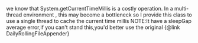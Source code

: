 we know that System.getCurrentTimeMillis is a costly operation.
In a multi-thread environment , this may become a bottleneck
so I provide this class to use a single thread to cache the current time millis
NOTE:It have a sleepGap average error,if you can't stand this,you'd better use the original {@link DailyRollingFileAppender}
 